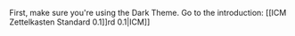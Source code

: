 First, make sure you're using the Dark Theme.
Go to the introduction: [[ICM Zettelkasten Standard 0.1]]rd 0.1|ICM]]